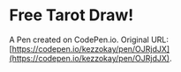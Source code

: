 # Free Tarot Draw!

A Pen created on CodePen.io. Original URL: [https://codepen.io/kezzokay/pen/OJRjdJX](https://codepen.io/kezzokay/pen/OJRjdJX).


